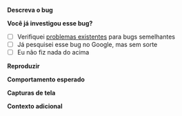 <!--
name: Bug report
about: Crie um relatório para nos ajudar a melhorar
title: "[BUG] - "
labels: bug
assignees: ''
-->

**Descreva o bug**
<!-- Uma descrição clara e concisa do que é o bug. -->

**Você já investigou esse bug?**
- [ ] Verifiquei [problemas existentes](https://github.com/leoviana00/GitContributionOpenSource/issues) para bugs semelhantes
- [ ] Já pesquisei esse bug no Google, mas sem sorte
- [ ] Eu não fiz nada do acima

**Reproduzir**
<!-- 
Etapas para reproduzir o comportamento:
1. Vá para '...'
2. Clique em '....'
3. Role para baixo até '....'
4. Ver erro
-->

**Comportamento esperado**
<!-- Uma descrição clara e concisa do que você esperava que acontecesse. -->

**Capturas de tela**
<!-- Se aplicável, adicione capturas de tela para ajudar a explicar seu problema. -->

**Contexto adicional**
<!-- Adicione qualquer outro contexto sobre o problema aqui. -->
